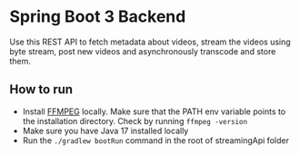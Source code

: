 # Spring Boot 3 Backend

Use this REST API to fetch metadata about videos, stream the videos using byte stream, post new videos 
and asynchronously transcode and store them.

## How to run

* Install [FFMPEG](https://ffmpeg.org/download.html) locally. Make sure that the PATH env variable points 
to the installation directory. Check by running `ffmpeg -version`
* Make sure you have Java 17 installed locally
* Run the `./gradlew bootRun` command in the root of streamingApi folder
